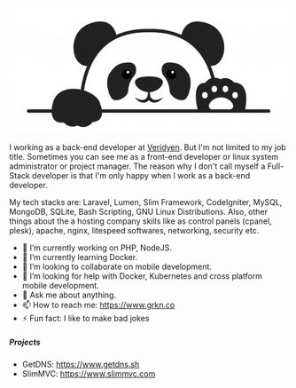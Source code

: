![Hi there](https://raw.githubusercontent.com/gurkanbicer/gurkanbicer/master/panda.jpg "Panda")

I working as a back-end developer at [Veridyen](https://www.veridyen.com "A cool hosting company in Turkey"). But I'm not limited to my job title. Sometimes you can see me as a front-end developer or linux system administrator or project manager. The reason why I don't call myself a Full-Stack developer is that I'm only happy when I work as a back-end developer.

My tech stacks are: Laravel, Lumen, Slim Framework, CodeIgniter, MySQL, MongoDB, SQLite, Bash Scripting, GNU Linux Distributions. Also, other things about the a hosting company skills like as control panels (cpanel, plesk), apache, nginx, litespeed softwares, networking, security etc.

- 🔭 I’m currently working on PHP, NodeJS.
- 🌱 I’m currently learning Docker.
- 👯 I’m looking to collaborate on mobile development.
- 🤔 I’m looking for help with Docker, Kubernetes and cross platform mobile development.
- 💬 Ask me about anything.
- 📫 How to reach me: https://www.grkn.co
- ⚡ Fun fact: I like to make bad jokes

##### Projects
- GetDNS: https://www.getdns.sh
- SlimMVC: https://www.slimmvc.com
